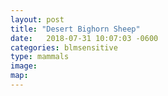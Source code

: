 ```yaml
---
layout: post
title: "Desert Bighorn Sheep"
date:   2018-07-31 10:07:03 -0600
categories: blmsensitive
type: mammals
image:
map:
---
```

